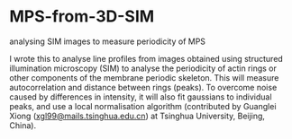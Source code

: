 # MPS-from-3D-SIM
analysing SIM images to measure periodicity of MPS

I wrote this to analyse line profiles from images obtained using structured illumination microscopy (SIM) to analyse the periodicity of actin rings or other components of the membrane periodic skeleton. This will measure autocorrelation and distance between rings (peaks). To overcome noise caused by differences in intensity, it will also fit gaussians to individual peaks, and use a local normalisation algorithm (contributed by Guanglei Xiong (xgl99@mails.tsinghua.edu.cn)
at Tsinghua University, Beijing, China).
